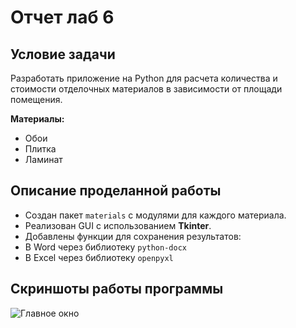 # Отчет лаб 6

##  Условие задачи
Разработать приложение на Python для расчета количества и стоимости отделочных материалов в зависимости от площади помещения.


**Материалы:**
- Обои
- Плитка
- Ламинат


## Описание проделанной работы

- Создан пакет `materials` с модулями для каждого материала.
- Реализован GUI с использованием **Tkinter**.
- Добавлены функции для сохранения результатов:
- В Word через библиотеку `python-docx`
- В Excel через библиотеку `openpyxl`

## Скриншоты работы программы

![Главное окно](![image](https://github.com/user-attachments/assets/c69fdee1-43dd-4c28-9c3c-fb2363b52b0f))

